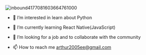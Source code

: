 ![inbound4177081603664761000](https://github.com/Arthur-byte-code/Arthur-byte-code/assets/152222113/cb1b1097-5078-4dbf-9aa9-ef08ddc8eb69)






- 👀 I’m interested in learn about Python 

  
- 🌱 I’m currently learning React Native(JavaScript)

  
- 💞️ I’m looking for a job and to collaborate with the community


  
- 📫 How to reach me arthur2005ee@gmail.com



<!---
Arthur-byte-code/Arthur-byte-code is a ✨ special ✨ repository because its `README.md` (this file) appears on your GitHub profile.
You can click the Preview link to take a look at your changes.
--->
